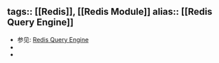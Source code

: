 tags:: [[Redis]], [[Redis Module]] 
alias:: [[Redis Query Engine]]
---

- 参见: [Redis Query Engine](https://redis.io/docs/latest/develop/interact/search-and-query/)
-
-